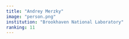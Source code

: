 ```yaml
---
title: "Andrey Merzky"
image: "person.png"
institution: "Brookhaven National Laboratory"
ranking: 11
---
```

